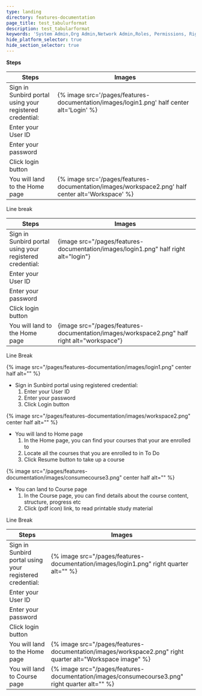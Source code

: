 ```yaml
---
type: landing
directory: features-documentation
page_title: test_tabulurformat
description: test_tabularformat
keywords: 'System Admin,Org Admin,Network Admin,Roles, Permissions, Rights'
hide_platform_selector: true
hide_section_selector: true
---
```


**Steps**

Steps   												  | Images
----------------------------------------------------------|--------
Sign in Sunbird portal using your registered credential:  | {% image src='/pages/features-documentation/images/login1.png' half center alt='Login' %}
Enter your User ID                                        | 
Enter your password       								  |             
Click login button         								  |              
You will land to the Home page    					      | {% image src='/pages/features-documentation/images/workspace2.png' half     center alt='Workspace' %}







Line break

Steps   													| Images
------------------------------------------------------------|-----------------------------------------------
Sign in Sunbird portal using your registered credential:	| {image src="/pages/features-documentation/images/login1.png" half right alt="login"}
Enter your User ID       									| 
Enter your password     									|
Click login button         									| 
You will land to the Home page        						| {image src="/pages/features-documentation/images/workspace2.png" half right alt="workspace"}








Line Break

{% image src="/pages/features-documentation/images/login1.png" center half alt="" %}

- Sign in Sunbird portal using registered credential:
    1. Enter your User ID
    1. Enter your password
    1. Click Login button

{% image src="/pages/features-documentation/images/workspace2.png" center half alt=""  %}

- You will land to Home page
    1. In the Home page, you can find your courses that your are enrolled to
    1. Locate all the courses that you are enrolled to in To Do
    1. Click Resume button to take up a course

{% image src="/pages/features-documentation/images/consumecourse3.png" center half alt=""  %}

- You can land to Course page
    1. In the Course page, you can find details about the course content, structure, progress etc
    1. Click (pdf icon) link, to read printable study material
    
    
    
    



Line Break

Steps   													| Images
------------------------------------------------------------|-----------------------------------------------
Sign in Sunbird portal using your registered credential:	| {% image src="/pages/features-documentation/images/login1.png" right quarter alt="" %}
Enter your User ID       									| 
Enter your password     									|
Click login button         									| 
You will land to the Home page        						| {% image src="/pages/features-documentation/images/workspace2.png" right quarter alt="Workspace image" %}
You will land to Course page                                | {% image src="/pages/features-documentation/images/consumecourse3.png" right quarter alt="" %}


